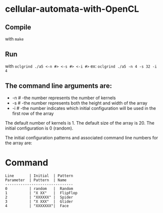 # cellular-automata-with-OpenCL
## Compile 
with `make`

## Run 
with `oclgrind ./a5 <-n #> <-s #> <-i #>`
ex: `oclgrind ./a5 -n 4 -s 32 -i 4`

## The command line arguments are:

* -n # -the number represents the number of kernels
* -s # -the number represents both the height and width of the array
* -i # -the number indicates which initial configuration will be used in the first row of the array

The default number of kernels is 1. The default size of the array is 20. The initial configuration is 0 (random).

The initial configuration patterns and associated command line numbers for the array are:

# Command
```
Line       | Initial  | Pattern
Parameter  | Pattern  | Name
-------------------------------
0          | random   |  Random
1          | "X XX"   |  FlipFlop
2          | "XXXXXX" |  Spider
3          | "X XXX"  |  Glider
4          | "XXXXXXX"|  Face
```
